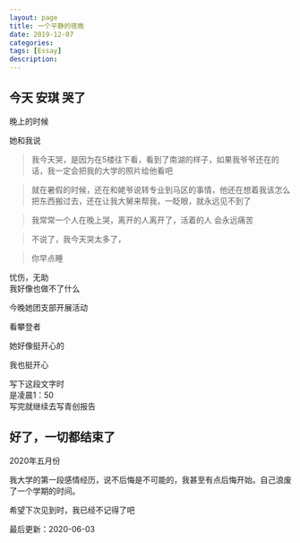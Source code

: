 ```yaml
---
layout: page
title: 一个平静的夜晚
date: 2019-12-07
categories: 
tags: [Essay]
description: 
---
```

<!-- more -->
## 今天 安琪 哭了  

晚上的时候  

她和我说  

>我今天哭，是因为在5楼往下看，看到了南湖的样子，如果我爷爷还在的话，我一定会把我的大学的照片给他看吧

>就在暑假的时候，还在和姥爷说转专业到马区的事情，他还在想着我该怎么把东西搬过去，还在让我大舅来帮我，一眨眼，就永远见不到了

>我常常一个人在晚上哭，离开的人离开了，活着的人 会永远痛苦

>不说了，我今天哭太多了，

>你早点睡

忧伤，无助  
我好像也做不了什么  

今晚她团支部开展活动  

看攀登者  

她好像挺开心的

我也挺开心  

写下这段文字时  
是凌晨1：50  
写完就继续去写青创报告

## 好了，一切都结束了

2020年五月份

我大学的第一段感情经历，说不后悔是不可能的，我甚至有点后悔开始。自己浪废了一个学期的时间。

希望下次见到时，我已经不记得了吧

最后更新：2020-06-03
